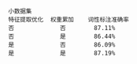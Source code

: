     小数据集
    特征提取优化  权重累加    词性标注准确率
    否             否        87.11%
    否             是        86.44%
    是             否        86.09% 
    是             是        87.19%

